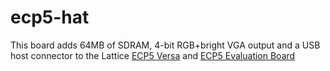 # ecp5-hat

This board adds 64MB of SDRAM, 4-bit RGB+bright VGA output and a USB host connector to the Lattice [ECP5 Versa](http://www.latticesemi.com/Products/DevelopmentBoardsAndKits/ECP5VersaDevelopmentKit.aspx)
and [ECP5 Evaluation Board](http://www.latticesemi.com/en/Products/DevelopmentBoardsAndKits/ECP5EvaluationBoard)
